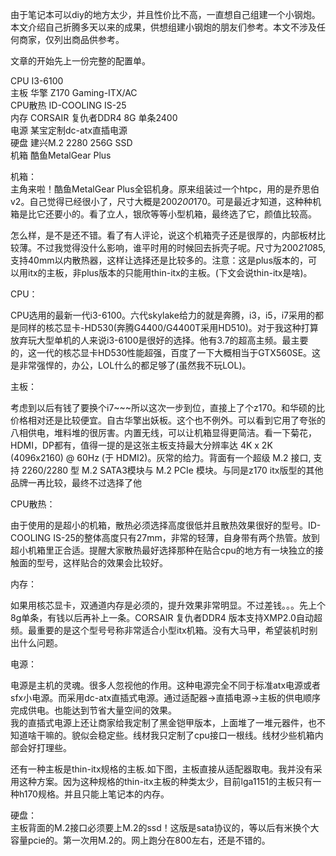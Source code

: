 由于笔记本可以diy的地方太少，并且性价比不高，一直想自己组建一个小钢炮。本文介绍自己折腾多天以来的成果，供想组建小钢炮的朋友们参考。本文不涉及任何商家，仅列出商品供参考。  

文章的开始先上一份完整的配置单。

CPU	I3-6100  
主板	华擎 Z170 Gaming-ITX/AC  
CPU散热	ID-COOLING IS-25  
内存	CORSAIR 复仇者DDR4 8G 单条2400  
电源	某宝定制dc-atx直插电源  
硬盘	建兴M.2 2280 256G SSD  
机箱	酷鱼MetalGear Plus  

机箱：  
主角来啦！酷鱼MetalGear Plus全铝机身。原来组装过一个htpc，用的是乔思伯v2。自己觉得已经很小了，尺寸大概是200*200*170。可是最近才知道，这种种机箱是比它还要小的。看了立人，银欣等等小型机箱，最终选了它，颜值比较高。  

怎么样，是不是还不错。看了有人评论，说这个机箱壳子还是很厚的，内部板材比较薄。不过我觉得没什么影响，谁平时用的时候回去拆壳子呢。尺寸为200*210*85,支持40mm以内散热器，这样让选择还是比较多的。注意：这是plus版本的，可以用itx的主板，非plus版本的只能用thin-itx的主板。(下文会说thin-itx是啥)。  

CPU：

CPU选用的最新一代i3-6100。六代skylake给力的就是奔腾，i3，i5，i7采用的都是同样的核芯显卡-HD530(奔腾G4400/G4400T采用HD510)。对于我这种打算放弃玩大型单机的人来说i3-6100是很好的选择。他有3.7的超高主频。最主要的，这一代的核芯显卡HD530性能超强，百度了一下大概相当于GTX560SE。这是非常强悍的，办公，LOL什么的都足够了(虽然我不玩LOL)。  

主板：

考虑到以后有钱了要换个i7~~~所以这次一步到位，直接上了个z170。和华硕的比价格相对还是比较便宜。自古华擎出妖板。这个也不例外。可以看到它用了夸张的八相供电，堆料堆的很厉害。内置无线，可以让机箱显得更简洁。看一下菊花，HDMI，DP都有，值得一提的是这张主板支持最大分辨率达 4K x 2K (4096x2160) @ 60Hz (于 HDMI2)。灰常的给力。背面有一个超级 M.2 接口, 支持 2260/2280 型 M.2 SATA3模块与 M.2 PCIe 模块。与同是z170 itx版型的其他品牌一再比较，最终不过选择了他  

CPU散热：

由于使用的是超小的机箱，散热必须选择高度很低并且散热效果很好的型号。ID-COOLING IS-25的整体高度只有27mm，非常的轻薄，自身带有两个热管。放到超小机箱里正合适。提醒大家散热最好选择那种在贴合cpu的地方有一块独立的接触面的型号，这样贴合的效果会比较好。  

内存：

如果用核芯显卡，双通道内存是必须的，提升效果非常明显。不过差钱。。。先上个8g单条，有钱以后再补上一条。CORSAIR 复仇者DDR4 版本支持XMP2.0自动超频。最重要的是这个型号号称非常适合小型itx机箱。没有大马甲，希望装机时别出什么问题。  

电源：

电源是主机的灵魂。很多人忽视他的作用。这种电源完全不同于标准atx电源或者sfx小电源。而采用dc-atx直插式电源。通过适配器->直插电源->主板的供电顺序完成供电。也能达到节省大量空间的效果。  
我的直插式电源上还让商家给我定制了黑金铠甲版本，上面堆了一堆元器件，也不知道啥干嘛的。貌似会稳定些。线材我只定制了cpu接口一根线。线材少些机箱内部会好打理些。  

还有一种主板是thin-itx规格的主板.如下图，主板直接从适配器取电。我并没有采用这种方案。因为这种规格的thin-itx主板的种类太少，目前lga1151的主板只有一种h170规格。并且只能上笔记本的内存。  

硬盘：  
主板背面的M.2接口必须要上M.2的ssd！这版是sata协议的，等以后有米换个大容量pcie的。第一次用M.2的。网上跑分在800左右，还是不错的。  
